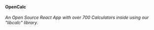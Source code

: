 #### OpenCalc
*An Open Source React App with over 700 Calculators inside using our "libcalc" library.*